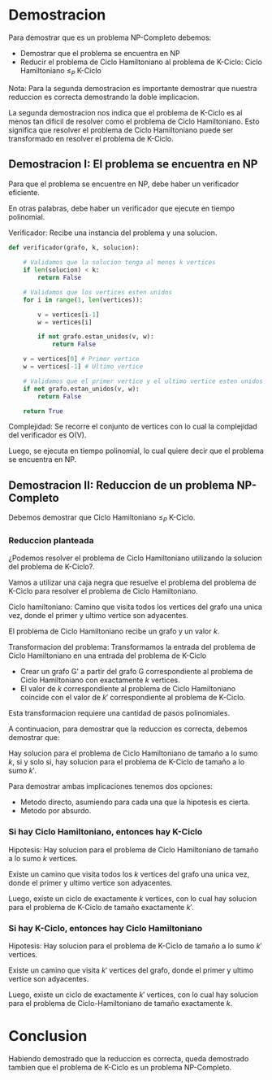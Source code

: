 # Demostracion

Para demostrar que es un problema NP-Completo debemos:
- Demostrar que el problema se encuentra en NP
- Reducir el problema de Ciclo Hamiltoniano al problema de K-Ciclo: Ciclo Hamiltoniano $\leq_P$ K-Ciclo

Nota: Para la segunda demostracion es importante demostrar que nuestra reduccion es correcta demostrando
la doble implicacion.

La segunda demostracion nos indica que el problema de K-Ciclo es al menos tan dificil de resolver
como el problema de Ciclo Hamiltoniano. Esto significa que resolver el problema de Ciclo Hamiltoniano puede ser
transformado en resolver el problema de K-Ciclo.

## Demostracion I: El problema se encuentra en NP

Para que el problema se encuentre en NP, debe haber un verificador eficiente.

En otras palabras, debe haber un verificador que ejecute en tiempo polinomial.

Verificador: Recibe una instancia del problema y una solucion.

```py
def verificador(grafo, k, solucion):
    
    # Validamos que la solucion tenga al menos k vertices
    if len(solucion) < k:
        return False

    # Validamos que los vertices esten unidos
    for i in range(1, len(vertices)):

        v = vertices[i-1]
        w = vertices[i]

        if not grafo.estan_unidos(v, w):
            return False

    v = vertices[0] # Primer vertice
    w = vertices[-1] # Ultimo vertice

    # Validamos que el primer vertice y el ultimo vertice esten unidos de tal forma que el conjunto solucion sea un ciclo
    if not grafo.estan_unidos(v, w):
        return False

    return True
```

Complejidad: Se recorre el conjunto de vertices con lo cual la complejidad del verificador es O(V).

Luego, se ejecuta en tiempo polinomial, lo cual quiere decir que el problema se encuentra en NP.

## Demostracion II: Reduccion de un problema NP-Completo

Debemos demostrar que Ciclo Hamiltoniano $\leq_P$ K-Ciclo.

### Reduccion planteada

¿Podemos resolver el problema de Ciclo Hamiltoniano utilizando la solucion del problema de K-Ciclo?.

Vamos a utilizar una caja negra que resuelve el problema del problema de K-Ciclo para resolver el problema de Ciclo Hamiltoniano.

Ciclo hamiltoniano: Camino que visita todos los vertices del grafo una unica vez, donde el primer y ultimo vertice son adyacentes.

El problema de Ciclo Hamiltoniano recibe un grafo y un valor $k$.

Transformacion del problema: Transformamos la entrada del problema de Ciclo Hamiltoniano en una entrada del problema de K-Ciclo
- Crear un grafo G' a partir del grafo G correspondiente al problema de Ciclo Hamiltoniano con exactamente $k$ vertices.
- El valor de $k$ correspondiente al problema de Ciclo Hamiltoniano coincide con el valor de $k'$ correspondiente al problema de K-Ciclo.

Esta transformacion requiere una cantidad de pasos polinomiales.

A continuacion, para demostrar que la reduccion es correcta, debemos demostrar que:

Hay solucion para el problema de Ciclo Hamiltoniano de tamaño a lo sumo $k$, si y solo si, hay solucion para el problema de K-Ciclo de tamaño a lo sumo $k'$.

Para demostrar ambas implicaciones tenemos dos opciones:
- Metodo directo, asumiendo para cada una que la hipotesis es cierta.
- Metodo por absurdo.

### Si hay Ciclo Hamiltoniano, entonces hay K-Ciclo

Hipotesis: Hay solucion para el problema de Ciclo Hamiltoniano de tamaño a lo sumo $k$ vertices.

Existe un camino que visita todos los $k$ vertices del grafo una unica vez, donde el primer y ultimo vertice son adyacentes.

Luego, existe un ciclo de exactamente $k$ vertices, con lo cual hay solucion para el problema de K-Ciclo de tamaño exactamente $k'$.

### Si hay K-Ciclo, entonces hay Ciclo Hamiltoniano

Hipotesis: Hay solucion para el problema de K-Ciclo de tamaño a lo sumo $k'$ vertices.

Existe un camino que visita $k'$ vertices del grafo, donde el primer y ultimo vertice son adyacentes.

Luego, existe un ciclo de exactamente $k'$ vertices, con lo cual hay solucion para el problema de Ciclo-Hamiltoniano de tamaño exactamente $k$.

# Conclusion

Habiendo demostrado que la reduccion es correcta, queda demostrado tambien que el problema de K-Ciclo es un problema NP-Completo.
